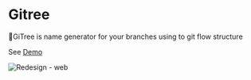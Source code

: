 # Gitree
🌳GiTree is name generator for your branches using to git flow structure

See [Demo](https://gizellysteffanny.github.io/gitree/)

![Redesign - web](https://user-images.githubusercontent.com/26223971/123567479-3f2b5900-d790-11eb-8cfe-6270c3a6f1e4.jpg)

